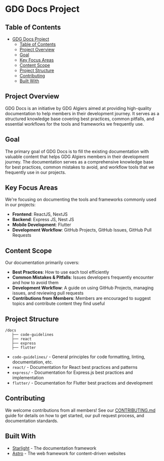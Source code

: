# GDG Docs Project

## Table of Contents

- [GDG Docs Project](#gdg-docs-project)
  - [Table of Contents](#table-of-contents)
  - [Project Overview](#project-overview)
  - [Goal](#goal)
  - [Key Focus Areas](#key-focus-areas)
  - [Content Scope](#content-scope)
  - [Project Structure](#project-structure)
  - [Contributing](#contributing)
  - [Built With](#built-with)

## Project Overview

GDG Docs is an initiative by GDG Algiers aimed at providing high-quality documentation to help members in their development journey. It serves as a structured knowledge base covering best practices, common pitfalls, and essential workflows for the tools and frameworks we frequently use.

## Goal

The primary goal of GDG Docs is to fill the existing documentation with valuable content that helps GDG Algiers members in their development journey. The documentation serves as a comprehensive knowledge base for best practices, common mistakes to avoid, and workflow tools that we frequently use in our projects.

## Key Focus Areas

We're focusing on documenting the tools and frameworks commonly used in our projects:

- **Frontend**: ReactJS, NextJS
- **Backend**: Express JS, Nest JS
- **Mobile Development**: Flutter
- **Development Workflow**: GitHub Projects, GitHub Issues, GitHub Pull Requests

## Content Scope

Our documentation primarily covers:

- **Best Practices**: How to use each tool efficiently
- **Common Mistakes & Pitfalls**: Issues developers frequently encounter and how to avoid them
- **Development Workflow**: A guide on using GitHub Projects, managing issues, and reviewing pull requests
- **Contributions from Members**: Members are encouraged to suggest topics and contribute content they find useful

## Project Structure

```
/docs
   ├── code-guidelines
   ├── react
   ├── express
   ├── flutter
```

- `code-guidelines/` - General principles for code formatting, linting, documentation, etc.
- `react/` - Documentation for React best practices and patterns
- `express/` - Documentation for Express.js best practices and implementation
- `flutter/` - Documentation for Flutter best practices and development

## Contributing

We welcome contributions from all members! See our [CONTRIBUTING.md](./CONTRIBUTING.md) guide for details on how to get started, our pull request process, and documentation standards.

## Built With

- [Starlight](https://starlight.astro.build/) - The documentation framework
- [Astro](https://astro.build/) - The web framework for content-driven websites
